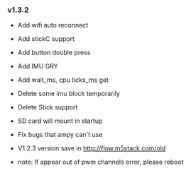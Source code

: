 ### v1.3.2

* Add wifi auto reconnect
* Add stickC support
* Add button double press
* Add IMU GRY
* Add wait_ms, cpu ticks_ms get
* Delete some imu block temporarily
* Delete Stick support
* SD card will mount in startup
* Fix bugs that ampy can't use
* V1.2.3 version save in http://flow.m5stack.com/old

* note: If appear out of pwm channels error, please reboot
